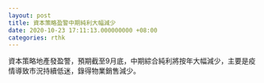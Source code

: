 ```yaml
---
layout: post
title: 資本策略盈警中期純利大幅減少
date: 2020-10-23 17:11:13.000000000 +08:00
categories: rthk
---
```


資本策略地產發盈警，預期截至9月底，中期綜合純利將按年大幅減少，主要是疫情導致市況持續低迷，錄得物業銷售減少。
